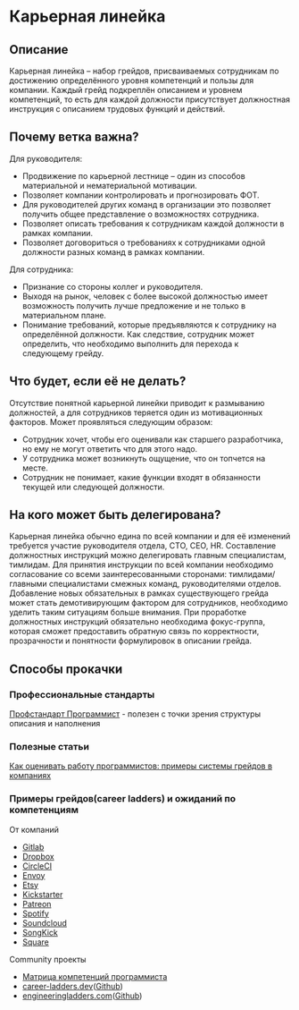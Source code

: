 # Карьерная линейка
## Описание

Карьерная линейка – набор грейдов, присваиваемых сотрудникам по достижению определённого уровня компетенций и пользы для компании. Каждый грейд подкреплён описанием и уровнем компетенций, то есть для каждой должности присутствует должностная инструкция с описанием трудовых функций и действий.

## Почему ветка важна?
Для руководителя:
- Продвижение по карьерной лестнице – один из способов материальной и нематериальной мотивации.
- Позволяет компании контролировать и прогнозировать ФОТ.
- Для руководителей других команд в организации это позволяет получить общее представление о возможностях сотрудника.
- Позволяет описать требования к сотрудникам каждой должности в рамках компании.
- Позволяет договориться о требованиях к сотрудниками одной должности разных команд в рамках компании.

Для сотрудника:
- Признание со стороны коллег и руководителя.
- Выходя на рынок, человек с более высокой должностью имеет возможность получить лучше предложение и не только в материальном плане.
- Понимание требований, которые предъявляются к сотруднику на определённой должности. Как следствие, сотрудник может определить, что необходимо выполнить для перехода к следующему грейду.

## Что будет, если её не делать?
Отсутствие понятной карьерной линейки приводит к размыванию должностей, а для сотрудников теряется один из мотивационных факторов. Может проявляться следующим образом:
- Сотрудник хочет, чтобы его оценивали как старшего разработчика, но ему не могут ответить что для этого надо.
- У сотрудника может возникнуть ощущение, что он топчется на месте.
- Сотрудник не понимает, какие функции входят в обязанности текущей или следующей должности.

## На кого может быть делегирована?
Карьерная линейка обычно едина по всей компании и для её изменений требуется участие руководителя отдела, CTO, CEO, HR.
Составление должностных инструкций можно делегировать главным специалистам, тимлидам. Для принятия инструкции по всей компании необходимо согласование со всеми заинтересованными сторонами: тимлидами/главными специалистами смежных команд, руководителями отделов. Добавление новых обязательных в рамках существующего грейда может стать демотивирующим фактором для сотрудников, необходимо уделить таким ситуациям больше внимания. При проработке должностных инструкций обязательно необходима фокус-группа, которая сможет предоставить обратную связь по корректности, прозрачности и понятности формулировок в описании грейда.

## Способы прокачки
### Профессиональные стандарты
[Профстандарт Программист](https://rosmintrud.ru/docs/mintrud/orders/138) - полезен с точки зрения структуры описания и наполнения

### Полезные статьи
[Как оценивать работу программистов: примеры системы грейдов в компаниях](https://vc.ru/dev/76538-kak-ocenivat-rabotu-programmistov-primery-sistemy-greydov-v-kompaniyah)

### Примеры грейдов(career ladders) и ожиданий по компетенциям

От компаний

- [Gitlab](https://about.gitlab.com/handbook/engineering/career-development/matrix/engineering/development/)
- [Dropbox](https://dropbox.github.io/dbx-career-framework/overview.html)
- [CircleCI](https://docs.google.com/spreadsheets/d/131XZCEb8LoXqy79WWrhCX4sBnGhCM1nAIz4feFZJsEo/edit#gid=0)
- [Envoy](https://github.com/envoy/Engineering/blob/master/engineering_bands.md)
- [Etsy](https://etsy.github.io/Etsy-Engineering-Career-Ladder/)
- [Kickstarter](https://gist.github.com/jamtur01/aef437a79fee5a9cefdc)
- [Patreon](https://levels.patreon.com/)
- [Spotify](https://engineering.atspotify.com/2016/02/spotify-technology-career-steps/)
- [Soundcloud](https://developers.soundcloud.com/blog/engineering-levels)
- [SongKick](https://www.songkick.com/downloads/growth-framework/sk-growth-framework.pdf)
- [Square](https://assets.ctfassets.net/1wryd5vd9xez/6bDnTwb4H7bfiFvg55ldRR/b1cb8514f0afd0a4050991d35ccbac03/Square_Software_Engineering_Career_Ladder.pdf)

Community проекты

- [Матрица компетенций программиста](https://sijinjoseph.com/programmer-competency-matrix/)
- [career-ladders.dev](https://career-ladders.dev/)([Github](https://github.com/sdras/career-ladders))
- [engineeringladders.com](http://www.engineeringladders.com/)([Github](https://github.com/jorgef/engineeringladders))

